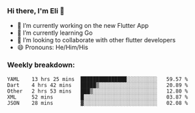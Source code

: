 ### Hi there, I'm Eli 👋
- 🔭 I’m currently working on the new Flutter App
- 🌱 I’m currently learning Go
- 🦄 I’m looking to collaborate with other flutter developers
- 😄 Pronouns: He/Him/His

### Weekly breakdown:
<!--START_SECTION:waka-->
```text
YAML    13 hrs 25 mins  ███████████████░░░░░░░░░░   59.57 % 
Dart    4 hrs 42 mins   █████▒░░░░░░░░░░░░░░░░░░░   20.89 % 
Other   2 hrs 53 mins   ███▒░░░░░░░░░░░░░░░░░░░░░   12.80 % 
XML     52 mins         █░░░░░░░░░░░░░░░░░░░░░░░░   03.87 % 
JSON    28 mins         ▓░░░░░░░░░░░░░░░░░░░░░░░░   02.08 % 
```
<!--END_SECTION:waka-->

